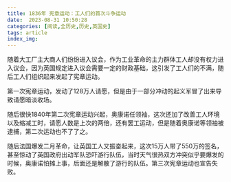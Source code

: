 ```yaml
---
title: 1836年 宪章运动：工人们的首次斗争运动
date:  2023-08-31 10:50:28
categories: [阅读,全历史,历史,英国史]
tags: article
index_img: 
---
```


随着大工厂主大商人们纷纷进入议会，作为工业革命的主力群体工人却没有权力进入议会，因为英国规定进入议会需要一定的财政基础，这引发了工人们的不满，随后工人们组织起来发起了宪章运动。

第一次宪章运动，发动了128万人请愿，但是由于一部分冲动的起义军冒了出来导致请愿暗淡收场。

随后很快1840年第二次宪章运动兴起，奥康诺任领袖，这次还加了改善工人环境以及缩减工时，请愿人数是上次的两倍，还有罢工运动，但是随着奥康诺等领袖被逮捕，第二次运动也不了了之。

随后法国爆发二月革命，让英国工人又振奋起来，这次15万人带了550万的签名，甚至惊动了英国政府出动军队恐吓游行队伍，当时天气很热双方冲突似乎要爆发的时候，奥康诺怕摊上事，后面还是解散了游行的队伍。第三次宪章运动也宣告失败。